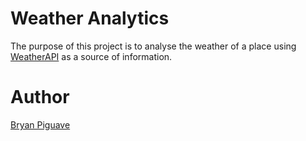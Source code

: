 # Weather Analytics

The purpose of this project 
is to analyse the weather of a place 
using [WeatherAPI](https://www.weatherapi.com/)
as a source of information. 


# Author 
[Bryan Piguave](github.com/bryanpiguave)
